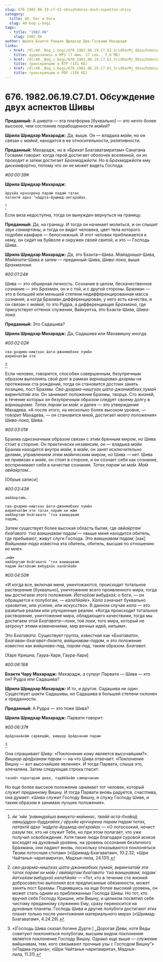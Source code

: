 ```yaml
---
slug: 676-1982-06-19-c7-d1-obsuzhdenie-dvuh-aspektov-shivy
category:
  title: 40. Бог и боги
  slug: 40-bog-i-bogi
tags:
  - title: "1982.06"
    slug: 1982-06
author: Шрила Бхакти Ракшак Шридхар Дев-Госвами Махарадж
links:
  - href: /dl/40._Bog_i_bogi/676_1982.06.19.C7.D1_SridharMj_Obsuzhdenie_dvuh_aspektov_Shivy.mp3
    title: аудиозапись в MP3 (7 мин. 27 сек., 7,6 МБ)
  - href: /dl/40._Bog_i_bogi/676_1982.06.19.C7.D1_SridharMj_Obsuzhdenie_dvuh_aspektov_Shivy.rtf
    title: транскрипцию в RTF (131 КБ)
  - href: /dl/40._Bog_i_bogi/676_1982.06.19.C7.D1_SridharMj_Obsuzhdenie_dvuh_aspektov_Shivy.pdf
    title: транскрипцию в PDF (158 КБ)
---
```


# 676. 1982.06.19.C7.D1. Обсуждение двух аспектов Шивы

**Преданный:** А *шивата* — эта платформа [буквально] — это нечто более высокое, чем состояние порабощенности *майей*?

**Шрила Шридхар Махарадж:** Да, выше. Он — владыка *майи*, но он связан с *майей*, находится в ее относительности, релятивности.

**Преданный:** Махарадж, но в «Брихат Бхагаватамритам» Санатана Госвами говорит: когда герой достигает оболочек вселенной, он их проходит и затем достигает *Брахмаджйоти.* Но в *Брахмаджйоти* ему дискомфортно, потому что он не может видеть Господа.

*#00:00:39#*

**Шрила Шридхар Махарадж:**

    а̄рухйа кр̣ччхрен̣а парам̇ падам̇ татах̣
    патантй адхо ‘на̄др̣та-йушмад-ан̇гхрайах̣
[^_ftn1]

Если виза недоступна, тогда он вынужден вернуться на границу.

**Преданный:** Да, на границу. И тогда он начинает молиться, и он слышит звук *санкиртаны*, и тогда он видит человека, цвет тела которого подобен камфаре — белоснежный. И этот человек приближается к нему, он сидит на буйволе и окружен своей свитой, и это — Господь Шива.

**Шрила Шридхар Махарадж:** Да, это Бхакта—Шива. *Майадхиша*-Шива, *Майапати*-Шива и затем — преданный-Шива, *Шива-лока*, выше *Брахмалоки*.

*#00:01:24#*

Шива — это обширная личность. Сознание в целом, бескачественное сознание — это *Брахман*, он и с той, и с другой стороны. Брахман — это в большей или меньшей степени недифференцированная масса сознания, а когда Брахман дифференцирован, у него есть качества, и он связан с *майей*, то это Рудра, а дифференциация *Брахмана*, где присутствует оттенок служения, Вайкунтха, это Бхакта-Шива, *Шива-лока*.

**Преданный:** Это Садашива?

**Шрила Шридхар Махарадж:** Да, Садашива или Махавишну иногда.

*#00:02:02#*

    сва-дхарма-ниш̣т̣хах̣ ш́ата-джанмабхих̣ пума̄н
    вирин̃чата̄м эти
[^_ftn2]

Если человек, говорится, способен совершенным, безупречным образом выполнять свой долг в рамках *варнашрама-дхармы* на протяжении ста рождений, тогда он становится достоин занять позицию, пост Брахмы. *Сва-дхарма-ниш̣т̣хах̣ ш́ата-джанмабхих̣ пума̄н вирин̃чата̄м эти.* Он занимает положение Брахмы, творца. Сто жизней, в течение которых он безупречным образом следует своему долгу в *варнашраме. Татах̣ парам̇ хи ма̄м*: и далее — это утверждение Махадева. «А после этого, на несколько более высоком уровне, — говорит Махадева, — он становится мной, достигает моего положения» *Шива-лока*, Шива.

*#00:03:01#*

Брахма однозначным образом связан с этим бренным миром, но Шива стоит в стороне. Он практически независим, он — владыка *майи.* Брахма находится внутри *майи*, в *майе*, он занят исключительно делами, управлением этим *майическим* миром, но Шива — нет. Шива не привязан к *майе*, он стоит в стороне, и он сознает себя как сознание, воспринимает себя в качестве сознания. *Татах̣ парам̇ хи ма̄м. Ма̄м авйа̄кр̣там̇…*

[Обрыв записи]

*#00:03:43#*

    авйа̄кр̣там̇…

    сва-дхарма-ниш̣т̣хах̣ ш́ата-джанмабхих̣ пума̄н
    вирин̃чата̄м эти татах̣ парам̇ хи ма̄м
    авйа̄кр̣там̇ бха̄гавато ‘тха ваиш̣н̣авам̇
    падам̇…

Затем существует более высокая область бытия, где *авйа̄кр̣там̇ бха̄гавато ‘тха ваиш̣н̣авам̇ падам̇* — «выше меня находится обитель, где пребывают, живут слуги Господа. Это *ваиш̣н̣авам̇ падам̇*, [как] *Вайшнава-пада* известна эта обитель, обитель, высшая по отношению ко мне».

    …ма̄м
    авйа̄кр̣там̇ бха̄гавато ‘тха ваиш̣н̣авам̇
    падам̇ йатха̄хам̇ вибудха̄х̣ кала̄тйайе

*#00:04:50#*

«И когда все, включая меня, уничтожаются, происходит тотальное растворение [буквально], уничтожение всего проявленного мира, тогда мы достигаем этого положения. *Йатха̄хам̇ вибудха̄х̣*: о боги, — он обращается к полубогам, — *кала̄тйайе*». *Кала* означает буквально «развитие, или усилие, или искусство». В данном случае *кала* — это развитые реалии или улучшенные реалии. «Когда происходит тотальное растворение, уничтожение мира, обладающего качествами, тогда мы достигаем этой *Бхагавата*—*локи*, той *локи*, того мира, который не затронут этими изменениями, мир вечных идей, *нитьям*».

Это *Бхагавата*. Существует группа, известная как «*Бхагавата*», *Бхагаван-бхагават-бхакта*, *вайшнавам-падам*, и это положение известно как *вайшнава-пад*, *парам-пад*, таким образом. *Бхагават*.

[Харе Кришна, Гаура-Хари, Гаура-Хари]

*#00:06:16#*

**Бхакти Чару Махарадж:** Махарадж, а супруг Парвати — Шива — кто он? Рудра или Садашива?

**Шрила Шридхар Махарадж:** И то, и другое. Садашива не один. Существует *шакти* Садашивы, но Садашива в большей степени склонен к преданности.

**Преданный:** А Рудра — это тоже Шива?

**Шрила Шридхар Махарадж:** Парвати говорит:

*#00:06:37#*

    а̄ра̄дхана̄на̄м̇ сарвеш̣а̄м̇, виш̣н̣ор а̄ра̄дханам̇ парам
[^_ftn3]

Она спрашивает Шиву: «Поклонение кому является высочайшим?». *Виш̣н̣ор а̄ра̄дханам̇ парам* — на что Шива отвечает: «Поклонение Вишну — вот высочайшее явление». И тогда Парвати, слыша это, опечалена. Затем следующая строка гласит:

    тасма̄т паратарам̇ деви, тадӣйа̄на̄м̇ самарчанам

Но еще более высокое положение занимает тот человек, который служит преданному Вишну. И тогда Парвати вновь радуется, счастлива, она думает: «Шива служит Господу Вишну, я служу Господу Шиве, и таким образом я занимаю лучшее положение».



[^_ftn1]: *йе ‘нйе ‘равинда̄кша вимукта-ма̄нинас, твайй аста-бха̄ва̄д авиш́уддха-буддхайах̣ / а̄рухйа кр̣ччхрен̣а парам̇ падам̇ татах̣, патантй адхо ‘на̄др̣та-йушмад-ан̇гхрайах̣* — «О лотосоокий, нечист разум тех, кто не служит Тебе, но при этом полагает, что уже получил освобождение. Хотя такие люди благодаря суровой аскезе восходят на духовный уровень, на уровень осознания безличного Брахмана, они падают вновь, поскольку отказываются поклоняться Твоим лотосным стопам» («Шримад-Бхагаватам», 10.2.32; «Шри Чайтанья-чаритамрита», Мадхья-лила, 24.131).

[^_ftn2]: *сва-дхарма-ниш̣т̣хах̣ ш́ата-джанмабхих̣ пума̄н, вирин̃чата̄м эти татах̣ парам̇ хи ма̄м / авйа̄кр̣там̇ бха̄гавато ‘тха ваиш̣н̣авам̇, падам̇ йатха̄хам̇ вибудха̄х̣ кала̄тйайе* — «Тот, кто в течение ста жизней добросовестно выполнял все предписанные обязанности, может занять пост Брахмы. Поднявшись на еще более высокий уровень, он может стать одним из приближенных Господа Шивы. Но тот, кто вручил себя Господу Кришне, или Вишну, и целиком посвятил себя чистому преданному служению Ему, сразу переносится на духовные планеты. Господь Шива и другие полубоги достигают этих планет только после уничтожения материального мира» («Шримад-Бхагаватам», 4.24.29).

[^_ftn3]: «[Господь Шива сказал богине Дурге:] „Дорогая Деви, хотя Веды советуют поклоняться полубогам, высшим видом поклонения является поклонение Господу Вишну. Однако еще выше — служение вайшнавам, тем, кого связывают прочные узы с Господом Вишну“» («Падма-пурана»; «Шри Чайтанья-чаритамрита», Мадхья-лила, 11.31).


